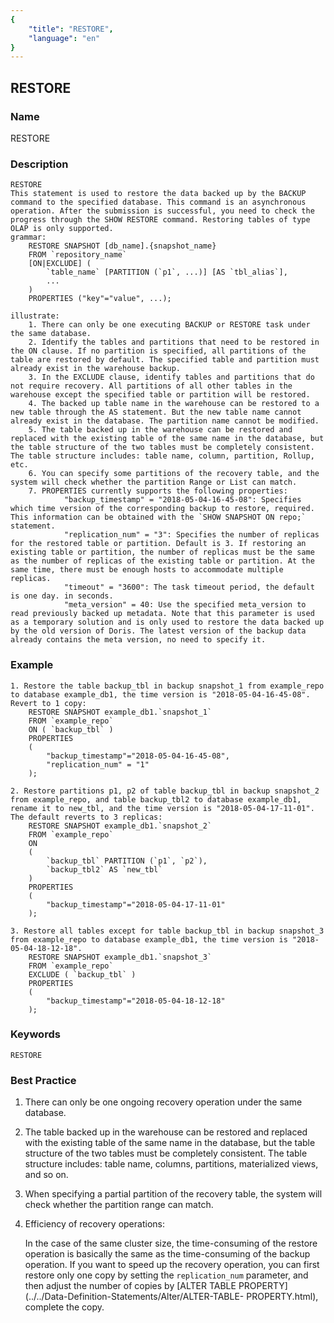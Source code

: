 ```yaml
---
{
    "title": "RESTORE",
    "language": "en"
}
---
```


<!--
Licensed to the Apache Software Foundation (ASF) under one
or more contributor license agreements.  See the NOTICE file
distributed with this work for additional information
regarding copyright ownership.  The ASF licenses this file
to you under the Apache License, Version 2.0 (the
"License"); you may not use this file except in compliance
with the License.  You may obtain a copy of the License at

  http://www.apache.org/licenses/LICENSE-2.0

Unless required by applicable law or agreed to in writing,
software distributed under the License is distributed on an
"AS IS" BASIS, WITHOUT WARRANTIES OR CONDITIONS OF ANY
KIND, either express or implied.  See the License for the
specific language governing permissions and limitations
under the License.
-->

## RESTORE

### Name

RESTORE

### Description

```text
RESTORE
This statement is used to restore the data backed up by the BACKUP command to the specified database. This command is an asynchronous operation. After the submission is successful, you need to check the progress through the SHOW RESTORE command. Restoring tables of type OLAP is only supported.
grammar:
    RESTORE SNAPSHOT [db_name].{snapshot_name}
    FROM `repository_name`
    [ON|EXCLUDE] (
        `table_name` [PARTITION (`p1`, ...)] [AS `tbl_alias`],
        ...
    )
    PROPERTIES ("key"="value", ...);
        
illustrate:
    1. There can only be one executing BACKUP or RESTORE task under the same database.
    2. Identify the tables and partitions that need to be restored in the ON clause. If no partition is specified, all partitions of the table are restored by default. The specified table and partition must already exist in the warehouse backup.
    3. In the EXCLUDE clause, identify tables and partitions that do not require recovery. All partitions of all other tables in the warehouse except the specified table or partition will be restored.
    4. The backed up table name in the warehouse can be restored to a new table through the AS statement. But the new table name cannot already exist in the database. The partition name cannot be modified.
    5. The table backed up in the warehouse can be restored and replaced with the existing table of the same name in the database, but the table structure of the two tables must be completely consistent. The table structure includes: table name, column, partition, Rollup, etc.
    6. You can specify some partitions of the recovery table, and the system will check whether the partition Range or List can match.
    7. PROPERTIES currently supports the following properties:
            "backup_timestamp" = "2018-05-04-16-45-08": Specifies which time version of the corresponding backup to restore, required. This information can be obtained with the `SHOW SNAPSHOT ON repo;` statement.
            "replication_num" = "3": Specifies the number of replicas for the restored table or partition. Default is 3. If restoring an existing table or partition, the number of replicas must be the same as the number of replicas of the existing table or partition. At the same time, there must be enough hosts to accommodate multiple replicas.
            "timeout" = "3600": The task timeout period, the default is one day. in seconds.
            "meta_version" = 40: Use the specified meta_version to read previously backed up metadata. Note that this parameter is used as a temporary solution and is only used to restore the data backed up by the old version of Doris. The latest version of the backup data already contains the meta version, no need to specify it.
```

### Example

```text
1. Restore the table backup_tbl in backup snapshot_1 from example_repo to database example_db1, the time version is "2018-05-04-16-45-08". Revert to 1 copy:
    RESTORE SNAPSHOT example_db1.`snapshot_1`
    FROM `example_repo`
    ON ( `backup_tbl` )
    PROPERTIES
    (
        "backup_timestamp"="2018-05-04-16-45-08",
        "replication_num" = "1"
    );
    
2. Restore partitions p1, p2 of table backup_tbl in backup snapshot_2 from example_repo, and table backup_tbl2 to database example_db1, rename it to new_tbl, and the time version is "2018-05-04-17-11-01". The default reverts to 3 replicas:
    RESTORE SNAPSHOT example_db1.`snapshot_2`
    FROM `example_repo`
    ON
    (
        `backup_tbl` PARTITION (`p1`, `p2`),
        `backup_tbl2` AS `new_tbl`
    )
    PROPERTIES
    (
        "backup_timestamp"="2018-05-04-17-11-01"
    );

3. Restore all tables except for table backup_tbl in backup snapshot_3 from example_repo to database example_db1, the time version is "2018-05-04-18-12-18".
    RESTORE SNAPSHOT example_db1.`snapshot_3`
    FROM `example_repo`
    EXCLUDE ( `backup_tbl` )
    PROPERTIES
    (
        "backup_timestamp"="2018-05-04-18-12-18"
    );
```

### Keywords

```text
RESTORE
```

### Best Practice

1. There can only be one ongoing recovery operation under the same database.

2. The table backed up in the warehouse can be restored and replaced with the existing table of the same name in the database, but the table structure of the two tables must be completely consistent. The table structure includes: table name, columns, partitions, materialized views, and so on.

3. When specifying a partial partition of the recovery table, the system will check whether the partition range can match.

4. Efficiency of recovery operations:

    In the case of the same cluster size, the time-consuming of the restore operation is basically the same as the time-consuming of the backup operation. If you want to speed up the recovery operation, you can first restore only one copy by setting the `replication_num` parameter, and then adjust the number of copies by [ALTER TABLE PROPERTY](../../Data-Definition-Statements/Alter/ALTER-TABLE- PROPERTY.html), complete the copy.
